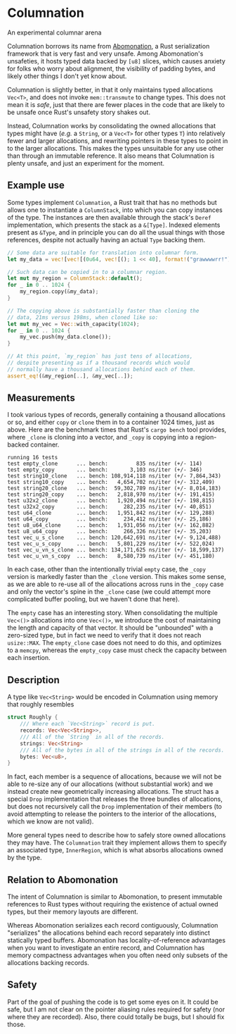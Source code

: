 # Columnation
An experimental columnar arena

Columnation borrows its name from [Abomonation](https://github.com/TimelyDataflow/abomonation), a Rust serialization framework that is very fast and very unsafe. Among Abomonation's unsafeties, it hosts typed data backed by `[u8]` slices, which causes anxiety for folks who worry about alignment, the visibility of padding bytes, and likely other things I don't yet know about.

Columnation is slightly better, in that it only maintains typed allocations `Vec<T>`, and does not invoke `mem::transmute` to change types. This does not mean it is *safe*, just that there are fewer places in the code that are likely to be unsafe once Rust's unsafety story shakes out.

Instead, Columnation works by consolidating the owned allocations that types might have (*e.g.* a `String`, or a `Vec<T>` for other types `T`) into relatively fewer and larger allocations, and rewriting pointers in these types to point in to the larger allocations. This makes the types unsuitable for any use other than through an immutable reference. It also means that Columnation is plenty unsafe, and just an experiment for the moment.

## Example use

Some types implement `Columnation`, a Rust trait that has no methods but allows one to instantiate a `ColumnStack`, into which you can copy instances of the type. The instances are then available through the stack's `Deref` implementation, which presents the stack as a `&[Type]`. Indexed elements present as `&Type`, and in principle you can do all the usual things with those references, despite not actually having an actual `Type` backing them.

```rust
// Some data are suitable for translation into columnar form.
let my_data = vec![vec![(0u64, vec![(); 1 << 40], format!("grawwwwrr!")); 32]; 32];

// Such data can be copied in to a columnar region.
let mut my_region = ColumnStack::default();
for _ in 0 .. 1024 {
    my_region.copy(&my_data);
}

// The copying above is substantially faster than cloning the
// data, 21ms versus 198ms, when cloned like so:
let mut my_vec = Vec::with_capacity(1024);
for _ in 0 .. 1024 {
    my_vec.push(my_data.clone());
}

// At this point, `my_region` has just tens of allocations,
// despite presenting as if a thousand records which would
// normally have a thousand allocations behind each of them.
assert_eq!(&my_region[..], &my_vec[..]);
```

## Measurements

I took various types of records, generally containing a thousand allocations or so, and either `copy` or `clone` them in to a container 1024 times, just as above. Here are the benchmark times that Rust's `cargo bench` tool provides, where `_clone` is cloning into a vector, and `_copy` is copying into a region-backed container.

```
running 16 tests
test empty_clone      ... bench:         835 ns/iter (+/- 114)
test empty_copy       ... bench:       3,103 ns/iter (+/- 346)
test string10_clone   ... bench: 108,914,118 ns/iter (+/- 7,864,343)
test string10_copy    ... bench:   4,654,702 ns/iter (+/- 312,409)
test string20_clone   ... bench:  59,302,789 ns/iter (+/- 8,014,183)
test string20_copy    ... bench:   2,818,970 ns/iter (+/- 191,415)
test u32x2_clone      ... bench:   1,920,494 ns/iter (+/- 198,815)
test u32x2_copy       ... bench:     282,235 ns/iter (+/- 40,851)
test u64_clone        ... bench:   1,951,842 ns/iter (+/- 129,288)
test u64_copy         ... bench:     234,412 ns/iter (+/- 25,186)
test u8_u64_clone     ... bench:   1,931,056 ns/iter (+/- 162,882)
test u8_u64_copy      ... bench:     266,326 ns/iter (+/- 35,203)
test vec_u_s_clone    ... bench: 120,642,691 ns/iter (+/- 9,124,488)
test vec_u_s_copy     ... bench:   5,801,229 ns/iter (+/- 522,024)
test vec_u_vn_s_clone ... bench: 134,171,625 ns/iter (+/- 18,599,137)
test vec_u_vn_s_copy  ... bench:   8,580,739 ns/iter (+/- 451,180)
```
In each case, other than the intentionally trivial `empty` case, the `_copy` version is markedly faster than the `_clone` version. This makes some sense, as we are able to re-use all of the allocations across runs in the `_copy` case and only the vector's spine in the `_clone` case (we could attempt more complicated buffer pooling, but we haven't done that here).

The `empty` case has an interesting story. When consolidating the multiple `Vec<()>` allocations into one `Vec<()>`, we introduce the cost of maintaining the length and capacity of that vector. It should be "unbounded" with a zero-sized type, but in fact we need to verify that it does not reach `usize::MAX`. The `empty_clone` case does not need to do this, and optimizes to a `memcpy`, whereas the `empty_copy` case must check the capacity between each insertion.

## Description

A type like `Vec<String>` would be encoded in Columnation using memory that roughly resembles
```rust
struct Roughly {
    /// Where each `Vec<String>` record is put.
    records: Vec<Vec<String>>,
    /// All of the `String` in all of the records.
    strings: Vec<String>
    /// All of the bytes in all of the strings in all of the records.
    bytes: Vec<u8>,
}
```
In fact, each member is a sequence of allocations, because we will not be able to re-size any of our allocations (without substantial work) and we instead create new geometrically increasing allocations. The struct has a special `Drop` implementation that releases the three bundles of allocations, but does not recursively call the `Drop` implementation of their members (to avoid attempting to release the pointers to the interior of the allocations, which we know are not valid).

More general types need to describe how to safely store owned allocations they may have. The `Columnation` trait they implement allows them to specify an associated type, `InnerRegion`, which is what absorbs allocations owned by the type.

## Relation to Abomonation

The intent of Columnation is similar to Abomonation, to present immutable references to Rust types without requiring the existence of actual owned types, but their memory layouts are different.

Whereas Abomonation serializes each record contiguously, Columnation "serializes" the allocations behind each record separately into distinct statically typed buffers. Abomonation has locality-of-reference advantages when you want to investigate an entire record, and Columnation has memory compactness advantages when you often need only subsets of the allocations backing records.

## Safety

Part of the goal of pushing the code is to get some eyes on it. It could be safe, but I am not clear on the pointer aliasing rules required for safety (nor where they are recorded). Also, there could totally be bugs, but I should fix those.
